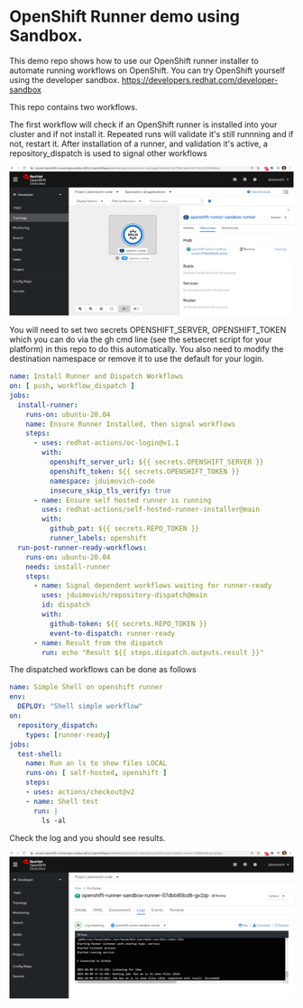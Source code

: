 # OpenShift Runner demo using Sandbox.

This demo repo shows how to use our OpenShift runner installer to automate running workflows on OpenShift. You can try OpenShift yourself using the developer sandbox. https://developers.redhat.com/developer-sandbox 

This repo contains two workflows.

The first workflow will check if an OpenShift runner is installed into your cluster and if not install it. Repeated runs will validate it's still runnning and if not, restart it. 
After installation of a runner, and validation it's active, a repository_dispatch is used to signal other workflows

![Runner on Sandbox](runner.png)

You will need to set two secrets OPENSHIFT_SERVER, OPENSHIFT_TOKEN which you can do via the gh cmd line (see the setsecret script for your platform) in this repo to do this automatically. You also need to modify the destination namespace or remove it to use the default for your login. 

```yaml
name: Install Runner and Dispatch Workflows
on: [ push, workflow_dispatch ] 
jobs:
  install-runner:
    runs-on: ubuntu-20.04
    name: Ensure Runner Installed, then signal workflows
    steps:  
      - uses: redhat-actions/oc-login@v1.1
        with:
          openshift_server_url: ${{ secrets.OPENSHIFT_SERVER }}
          openshift_token: ${{ secrets.OPENSHIFT_TOKEN }}
          namespace: jduimovich-code
          insecure_skip_tls_verify: true 
      - name: Ensure self hosted runner is running 
        uses: redhat-actions/self-hosted-runner-installer@main
        with:
          github_pat: ${{ secrets.REPO_TOKEN }}
          runner_labels: openshift
  run-post-runner-ready-workflows:
    runs-on: ubuntu-20.04
    needs: install-runner 
    steps:  
      - name: Signal dependent workflows waiting for runner-ready
        uses: jduimovich/repository-dispatch@main
        id: dispatch
        with:
          github-token: ${{ secrets.REPO_TOKEN }}  
          event-to-dispatch: runner-ready  
      - name: Result from the dispatch
        run: echo "Result ${{ steps.dispatch.outputs.result }}"

```

The dispatched workflows can be done as follows

```yaml
name: Simple Shell on openshift runner
env:    
  DEPLOY: "Shell simple workflow"
on:
  repository_dispatch:
    types: [runner-ready]
jobs:
  test-shell:
    name: Run an ls to show files LOCAL
    runs-on: [ self-hosted, openshift ]
    steps:
    - uses: actions/checkout@v2   
    - name: Shell test 
      run: |  
        ls -al 
```

Check the log and you should see results.

![Runner Logs ](runner-log.png)
